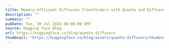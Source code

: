 ```yaml
---
title: Memory-efficient Diffusion Transformers with Quanto and Diffusers
description: ""
summary: ""
pubDate: Tue, 30 Jul 2024 00:00:00 GMT
source: Hugging Face Blog
url: https://huggingface.co/blog/quanto-diffusers
thumbnail: "https://huggingface.co/blog/assets/quanto-diffusers/thumbnail.png"
---
```



